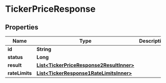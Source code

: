 

# TickerPriceResponse


## Properties

| Name | Type | Description | Notes |
|------------ | ------------- | ------------- | -------------|
|**id** | **String** |  |  [optional] |
|**status** | **Long** |  |  [optional] |
|**result** | [**List&lt;TickerPriceResponse2ResultInner&gt;**](TickerPriceResponse2ResultInner.md) |  |  [optional] |
|**rateLimits** | [**List&lt;TickerResponse1RateLimitsInner&gt;**](TickerResponse1RateLimitsInner.md) |  |  [optional] |




